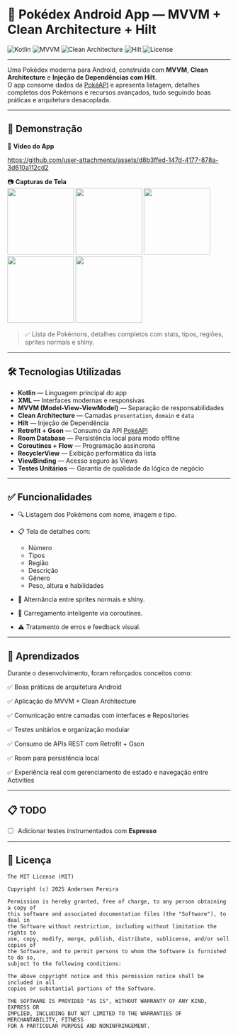 # 📱 Pokédex Android App — MVVM + Clean Architecture + Hilt

![Kotlin](https://img.shields.io/badge/Kotlin-1.9-blue?logo=kotlin)
![MVVM](https://img.shields.io/badge/Architecture-MVVM-brightgreen)
![Clean Architecture](https://img.shields.io/badge/Clean%20Architecture-✔-orange)
![Hilt](https://img.shields.io/badge/DI-Hilt-informational)
![License](https://img.shields.io/badge/License-MIT-lightgrey)

---

Uma Pokédex moderna para Android, construída com **MVVM**, **Clean Architecture** e **Injeção de Dependências com Hilt**.  
O app consome dados da [PokéAPI](https://pokeapi.co) e apresenta listagem, detalhes completos dos Pokémons e recursos avançados, tudo seguindo boas práticas e arquitetura desacoplada.

---

## 📸 Demonstração

🎥 **Vídeo do App**  


https://github.com/user-attachments/assets/d8b3ffed-147d-4177-878a-3d610a112cd2

📷 **Capturas de Tela**  
<img src="https://github.com/user-attachments/assets/55d76a26-804e-4abc-9c89-2bf5118b7613" width="150" />
<img src="https://github.com/user-attachments/assets/bb12f741-9a05-4b11-9e96-c623bf9189b9" width="150" />
<img src="https://github.com/user-attachments/assets/bc7953cf-7902-4914-9e91-440a42ed48b8" width="150" />
<img src="https://github.com/user-attachments/assets/10129391-0fc3-4dc3-aab2-4d5a4aa1ec2e" width="150" />
<img src="https://github.com/user-attachments/assets/b8e3c707-90f7-45ad-8cb8-80b09974771c" width="150" />

> ✅ Lista de Pokémons, detalhes completos com stats, tipos, regiões, sprites normais e shiny.

---

## 🛠️ Tecnologias Utilizadas

- **Kotlin** — Linguagem principal do app
- **XML** — Interfaces modernas e responsivas
- **MVVM (Model-View-ViewModel)** — Separação de responsabilidades
- **Clean Architecture** — Camadas `presentation`, `domain` e `data`
- **Hilt** — Injeção de Dependência
- **Retrofit + Gson** — Consumo da API [PokéAPI](https://pokeapi.co)
- **Room Database** — Persistência local para modo offline
- **Coroutines + Flow** — Programação assíncrona
- **RecyclerView** — Exibição performática da lista
- **ViewBinding** — Acesso seguro às Views
- **Testes Unitários** — Garantia de qualidade da lógica de negócio

---


## ✅ Funcionalidades

* 🔍 Listagem dos Pokémons com nome, imagem e tipo.
* 📋 Tela de detalhes com:

  * Número
  * Tipos
  * Região
  * Descrição
  * Gênero
  * Peso, altura e habilidades
* 🎨 Alternância entre sprites normais e shiny.
* 🧠 Carregamento inteligente via coroutines.
* ⚠️ Tratamento de erros e feedback visual.


---


## 📄 Aprendizados

Durante o desenvolvimento, foram reforçados conceitos como:

✅ Boas práticas de arquitetura Android

✅ Aplicação de MVVM + Clean Architecture

✅ Comunicação entre camadas com interfaces e Repositories

✅ Testes unitários e organização modular

✅ Consumo de APIs REST com Retrofit + Gson

✅ Room para persistência local

✅ Experiência real com gerenciamento de estado e navegação entre Activities


---

## 📋 TODO

* [ ] Adicionar testes instrumentados com **Espresso**

---

## 📜 Licença

```
The MIT License (MIT)

Copyright (c) 2025 Anderson Pereira

Permission is hereby granted, free of charge, to any person obtaining a copy of
this software and associated documentation files (the "Software"), to deal in
the Software without restriction, including without limitation the rights to
use, copy, modify, merge, publish, distribute, sublicense, and/or sell copies of
the Software, and to permit persons to whom the Software is furnished to do so,
subject to the following conditions:

The above copyright notice and this permission notice shall be included in all
copies or substantial portions of the Software.

THE SOFTWARE IS PROVIDED "AS IS", WITHOUT WARRANTY OF ANY KIND, EXPRESS OR
IMPLIED, INCLUDING BUT NOT LIMITED TO THE WARRANTIES OF MERCHANTABILITY, FITNESS
FOR A PARTICULAR PURPOSE AND NONINFRINGEMENT.
```
